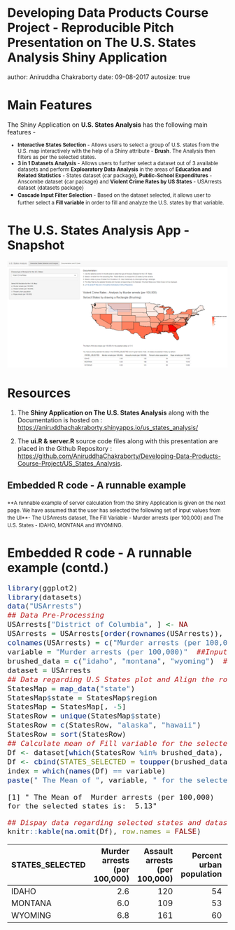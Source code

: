 Developing Data Products Course Project - Reproducible Pitch Presentation on The U.S. States Analysis Shiny Application
========================================================
author: Aniruddha Chakraborty
date: 09-08-2017
autosize: true

Main Features
========================================================
The Shiny Application on **U.S. States Analysis** has the following main features -
<small>
- **Interactive States Selection** - Allows users to select a group of U.S. states from the U.S. map interactively with the help of a Shiny attribute - **Brush**. The Analysis then filters as per the selected states.
- **3 in 1 Datasets Analysis** - Allows users to further select a dataset out of 3 available datasets and perform **Exploaratory Data Analysis** in the areas of **Education and Related Statistics** - States dataset {car package}, **Public-School Expenditures** - Anscombe dataset {car package} and **Violent Crime Rates by US States** - USArrests dataset {datasets package}
- **Cascade Input Filter Selection** - Based on the dataset selected, it allows user to further select a **Fill variable** in order to fill and analyze the U.S. states by that variable.</small>

The U.S. States Analysis App - Snapshot
========================================================
![The U.S. States Analysis App - Snapshot](example.png)

Resources
========================================================
1. The **Shiny Application on The U.S. States Analysis** along with the Documentation is hosted on :
https://aniruddhachakraborty.shinyapps.io/us_states_analysis/

2. The **ui.R & server.R** source code files along with this presentation are placed in the Github Repository : https://github.com/AniruddhaChakraborty/Developing-Data-Products-Course-Project/US_States_Analysis.

<h2>Embedded R code - A runnable example</h2>
<small>
**A runnable example of server calculation from the Shiny Application is given on the next page. We have assumed that the user has selected the following set of input values from the UI**- The USArrests dataset, The Fill Variable - Murder arrests (per 100,000) and The U.S. States - IDAHO, MONTANA and WYOMING.</small>

Embedded R code - A runnable example (contd.)
========================================================
<font size="4">

```r
library(ggplot2)
library(datasets)
data("USArrests")
## Data Pre-Processing
USArrests["District of Columbia", ] <- NA
USArrests = USArrests[order(rownames(USArrests)), ]
colnames(USArrests) = c("Murder arrests (per 100,000)", "Assault arrests (per 100,000)", "Percent urban population", "Rape arrests (per 100,000)")  ## Rename the columns
variable = "Murder arrests (per 100,000)"  ##Input Fill Variable
brushed_data = c("idaho", "montana", "wyoming")  ##Selected U.S. States
dataset = USArrests
## Data regarding U.S States plot and Align the rownames across all 4 datasets
StatesMap = map_data("state")
StatesMap$state = StatesMap$region
StatesMap = StatesMap[, -5]
StatesRow = unique(StatesMap$state)
StatesRow = c(StatesRow, "alaska", "hawaii")
StatesRow = sort(StatesRow)
## Calculate mean of Fill variable for the selected states
Df <- dataset[which(StatesRow %in% brushed_data), ]
Df <- cbind(STATES_SELECTED = toupper(brushed_data), Df)
index = which(names(Df) == variable)
paste(" The Mean of ", variable, " for the selected states is: ", round(mean(Df[, index], na.rm = TRUE), 2))
```

```
[1] " The Mean of  Murder arrests (per 100,000)  for the selected states is:  5.13"
```

```r
## Dispay data regarding selected states and dataset
knitr::kable(na.omit(Df), row.names = FALSE)
```



|STATES_SELECTED | Murder arrests (per 100,000)| Assault arrests (per 100,000)| Percent urban population| Rape arrests (per 100,000)|
|:---------------|----------------------------:|-----------------------------:|------------------------:|--------------------------:|
|IDAHO           |                          2.6|                           120|                       54|                       14.2|
|MONTANA         |                          6.0|                           109|                       53|                       16.4|
|WYOMING         |                          6.8|                           161|                       60|                       15.6|
</font>
